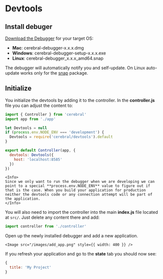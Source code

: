 # Devtools

## Install debuger

[Download the Debugger](https://github.com/cerebral/cerebral-debugger/releases) for your target OS:

* **Mac**: cerebral-debugger-x.x.x.dmg
* **Windows**: cerebral-debugger-setup-x.x.x.exe
* **Linux**: cerebral-debugger_x.x.x_amd64.snap

The debugger will automatically notify you and self-update. On Linux auto-update works only for the [snap](https://snapcraft.io) package.

## Initialize

You initialize the devtools by adding it to the controller. In the **controller.js** file you can adjust the content to:

```js
import { Controller } from 'cerebral'
import app from './app'

let Devtools = null
if (process.env.NODE_ENV === 'development') {
  Devtools = require('cerebral/devtools').default
}

export default Controller(app, {
  devtools: Devtools({
    host: 'localhost:8585'
  })
})
```

```marksy
<Info>
Since we only want to run the debugger when we are developing we can point to a special **process.env.NODE_ENV** value to figure out if that is the case. When you build your application for production neither the devtools code or any connection attempt will be part of the application.
</Info>
```

You will also need to import the controller into the main **index.js** file located at `src/`. Just delete any content there and add:

```js
import controller from './controller'
```

Open up the newly installed debugger and add a new application.

```marksy
<Image src="/images/add_app.png" style={{ width: 400 }} />
```

If you refresh your application and go to the **state** tab you should now see:

```js
{
  title: 'My Project'
}
```
